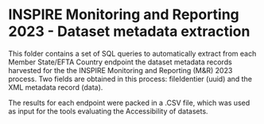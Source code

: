 # INSPIRE Monitoring and Reporting 2023 - Dataset metadata extraction

This folder contains a set of SQL queries to automatically extract from each Member State/EFTA Country endpoint the dataset metadata records harvested for the the INSPIRE Monitoring and Reporting (M&R) 2023 process.
Two fields are obtained in this process: fileIdentier (uuid) and the XML metadata record (data).

The results for each endpoint were packed in a .CSV file, which was used as input for the tools evaluating the Accessibility of datasets. 
